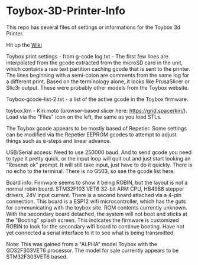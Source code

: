 # Toybox-3D-Printer-Info
This repo has several files of settings or informations for the Toybox 3d Printer.

Hit up the [Wiki](https://github.com/tuorum/Toybox-3D-Printer-Info/wiki)

Toybox print settings - from g-code log.txt - The first few lines are interpolated from the gcode extracted from the microSD card in the unit,
      which contains a raw text partition caching gcode that is sent to the printer.  The lines beginning with a semi-colon are comments from the same log
      for a different print.  Based on the terminology alone, it looks like PrusaSlicer or Slic3r output.  These were probably other models from the
      Toybox website.

Toybox-gcode-list-2.txt - a list of the active gcode in the Toybox firmware.

toybox.km - Kiri:moto (browser-based slicer here: https://grid.space/kiri/).  Load via the "Files" icon on the left, the same as you load STLs.

The Toybox gcode appears to be mostly based of Repetier.  Some settings can be modified via the Repetier EEPROM gcodes to attempt to adjust things such as e-steps
      and linear advance.


USB/Serial access:
      Need to use 250000 baud.  And to send gcode you need to type it pretty quick, or the input loop will quit out and just start looking an "Resend: ok" prompt.
      It will still take input, just have to do it quickly.  There is no echo to the terminal.  There is no G503, so see the gcode list here.

Board info:
      Firmware seems to show it being ROBIN, but the layout is not a normal robin board.
      STM32F103 VET6 32-bit ARM CPU, HB4988 stepper drivers, 24V input current.
      There is a second board attached via a 4-pin connection.  This board is a ESP12 wifi microcontroller, which has the guts for communicating with the toybox site.
      ROM contents currently unknown.  With the secondary board detached, the system will not boot and sticks at the "Booting" splash screen.  This indicates the
      firmware is customized ROBIN to look for the secondary wifi board to continue booting.  Have not yet connected a serial interface to it to see what is being
      transmitted.

Note: This was gained from a "ALPHA" model Toybox with the GD32F303VET6 processor.  The model for sale currently appears to be STM32F303VET6 based.
